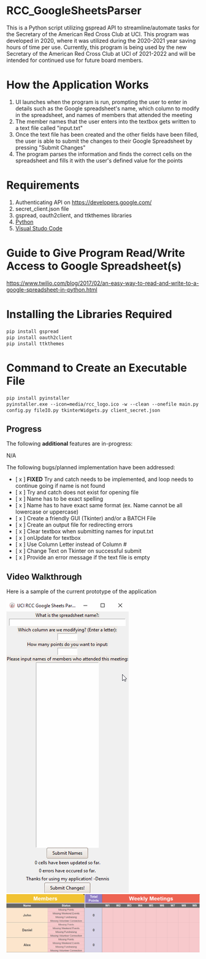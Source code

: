 # RCC_GoogleSheetsParser
This is a Python script utilizing gspread API to streamline/automate tasks for the Secretary of the American Red Cross Club at UCI. This program was developed in 2020, where it was utilized during the 2020-2021 year saving hours of time per use. Currently, this program is being used by the new Secretary of the American Red Cross Club at UCI of 2021-2022 and will be intended for continued use for future board members.

# How the Application Works
1. UI launches when the program is run, prompting the user to enter in details such as the Google spreadsheet's name, which column to modify in the spreadsheet, and names of members that attended the meeting
2. The member names that the user enters into the textbox gets written to a text file called "input.txt"
3. Once the text file has been created and the other fields have been filled, the user is able to submit the changes to their Google Spreadsheet by pressing "Submit Changes"
4. The program parses the information and finds the correct cells on the spreadsheet and fills it with the user's defined value for the points

# Requirements
1. Authenticating API on https://developers.google.com/
2. secret_client.json file
3. gspread, oauth2client, and ttkthemes libraries
4. [Python](https://www.python.org/downloads/)
5. [Visual Studo Code](https://code.visualstudio.com/)

# Guide to Give Program Read/Write Access to Google Spreadsheet(s)
https://www.twilio.com/blog/2017/02/an-easy-way-to-read-and-write-to-a-google-spreadsheet-in-python.html

# Installing the Libraries Required
```
pip install gspread
pip install oauth2client
pip install ttkthemes
```

# Command to Create an Executable File
```
pip install pyinstaller
pyinstaller.exe --icon=media/rcc_logo.ico -w --clean --onefile main.py config.py fileIO.py tkinterWidgets.py client_secret.json
```

## Progress

The following **additional** features are in-progress:

N/A

The following bugs/planned implementation have been addressed:
* [ x ] **FIXED** Try and catch needs to be implemented, and loop needs to continue going if name is not found
* [ x ] Try and catch does not exist for opening file
* [ x ] Name has to be exact spelling
* [ x ] Name has to have exact same format (ex. Name cannot be all lowercase or uppercase)
* [ x ] Create a friendly GUI (Tkinter) and/or a BATCH File
* [ x ] Create an output file for redirecting errors
* [ x ] Clear textbox when submitting names for input.txt
* [ x ] onUpdate for textbox
* [ x ] Use Column Letter instead of Column #
* [ x ] Change Text on Tkinter on successful submit
* [ x ] Provide an error message if the text file is empty

## Video Walkthrough

Here is a sample of the current prototype of the application

<img src='media/app_walkthrough.gif' title='App Walkthrough' width='' alt='App Walkthrough' />

<img src='media/sheets_walkthrough2.gif' title='Google Sheets Walkthrough' width='' alt='Google Sheets Walkthrough' />
